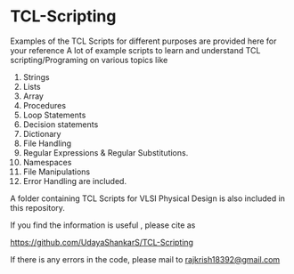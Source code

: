 # TCL-Scripting
Examples of the TCL Scripts for different purposes are provided here for your reference
     A lot of example scripts to learn and understand TCL scripting/Programing on various topics like 
1. Strings
2. Lists 
3. Array
4. Procedures
5. Loop Statements 
6. Decision statements 
7. Dictionary
8. File Handling
9. Regular Expressions & Regular Substitutions.
10. Namespaces
11. File Manipulations
12. Error Handling
     are included.

A folder containing TCL Scripts for VLSI Physical Design is also included in this repository.

If you find the information is useful , please cite as

https://github.com/UdayaShankarS/TCL-Scripting

If there is any errors in the code, please mail to rajkrish18392@gmail.com
